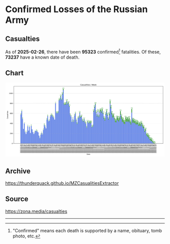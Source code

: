 
# Confirmed Losses of the Russian Army

## Casualties

As of **2025-02-26**, there have been **95323** confirmed[^1] fatalities.
Of these, **73237** have a known date of death.

## Chart

![7-Day Intervals Bar Chart](./docs/7days.svg)

## Archive

https://thunderquack.github.io/MZCasualitiesExtractor

## Source

https://zona.media/casualties

---

[^1]: "Confirmed" means each death is supported by a name, obituary, tomb photo, etc.
